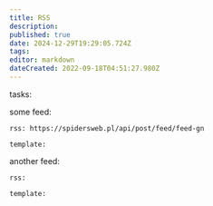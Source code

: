 ```yaml
---
title: RSS
description: 
published: true
date: 2024-12-29T19:29:05.724Z
tags: 
editor: markdown
dateCreated: 2022-09-18T04:51:27.980Z
---
```


tasks:

  some feed:

    rss: https://spidersweb.pl/api/post/feed/feed-gn

    template:

  another feed:

    rss: 

    template:

